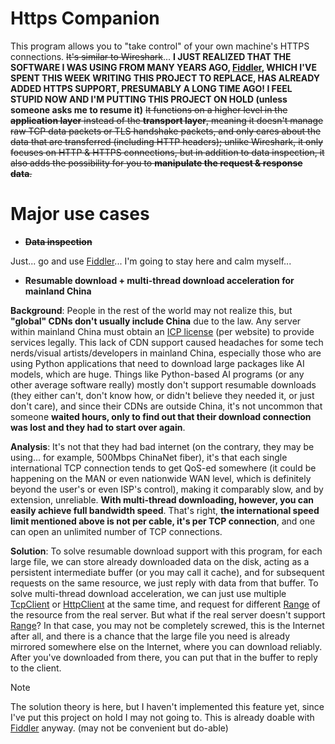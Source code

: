# Https Companion

This program allows you to "take control" of your own machine's HTTPS connections. ~~It's similar to Wireshark~~... **I JUST REALIZED THAT THE SOFTWARE I WAS USING FROM MANY YEARS AGO, [Fiddler](https://www.telerik.com/fiddler), WHICH I'VE SPENT THIS WEEK WRITING THIS PROJECT TO REPLACE, HAS ALREADY ADDED HTTPS SUPPORT, PRESUMABLY A LONG TIME AGO! I FEEL STUPID NOW AND I'M PUTTING THIS PROJECT ON HOLD (unless someone asks me to resume it)**
~~It functions on a higher level in the **application layer** instead of the **transport layer**, meaning it doesn't manage raw TCP data packets or TLS handshake packets, and only cares about the data that are transferred (including HTTP headers); unlike Wireshark, it only focuses on HTTP & HTTPS connections, but in addition to data inspection, it also adds the possibility for you to **manipulate the request & response data**.~~

# Major use cases

 - **~~Data inspection~~**

Just... go and use [Fiddler](https://www.telerik.com/fiddler)... I'm going to stay here and calm myself...

 - **Resumable download + multi-thread download acceleration for mainland China**

**Background**: People in the rest of the world may not realize this, but **"global" CDNs don't usually include China** due to the law. Any server within mainland China must obtain an [ICP license](https://wikipedia.org/wiki/ICP_license) (per website) to provide services legally.
This lack of CDN support caused headaches for some tech nerds/visual artists/developers in mainland China, especially those who are using Python applications that need to download large packages like AI models, which are huge.
Things like Python-based AI programs (or any other average software really) mostly don't support resumable downloads (they either can't, don't know how, or didn't believe they needed it, or just don't care), and since their CDNs are outside China, it's not uncommon that someone **waited hours, only to find out that their download connection was lost and they had to start over again**.

**Analysis**: It's not that they had bad internet (on the contrary, they may be using... for example, 500Mbps ChinaNet fiber), it's that each single international TCP connection tends to get QoS-ed somewhere (it could be happening on the MAN or even nationwide WAN level, which is definitely beyond the user's or even ISP's control), making it comparably slow, and by extension, unreliable. **With multi-thread downloading, however, you can easily achieve full bandwidth speed**. That's right, **the international speed limit mentioned above is not per cable, it's per TCP connection**, and one can open an unlimited number of TCP connections.

**Solution**: To solve resumable download support with this program, for each large file, we can store already downloaded data on the disk, acting as a persistent intermediate buffer (or you may call it cache), and for subsequent requests on the same resource, we just reply with data from that buffer.
To solve multi-thread download acceleration, we can just use multiple [TcpClient](https://learn.microsoft.com/dotnet/api/system.net.sockets.tcpclient) or [HttpClient](https://learn.microsoft.com/dotnet/api/system.net.http.httpclient) at the same time, and request for different [Range](https://developer.mozilla.org/en-US/docs/Web/HTTP/Range_requests) of the resource from the real server. But what if the real server doesn't support [Range](https://developer.mozilla.org/en-US/docs/Web/HTTP/Range_requests)? In that case, you may not be completely screwed, this is the Internet after all, and there is a chance that the large file you need is already mirrored somewhere else on the Internet, where you can download reliably. After you've downloaded from there, you can put that in the buffer to reply to the client.

> [!NOTE]
> The solution theory is here, but I haven't implemented this feature yet,
> since I've put this project on hold I may not going to.
> This is already doable with [Fiddler](https://www.telerik.com/fiddler) anyway. (may not be convenient but do-able)
